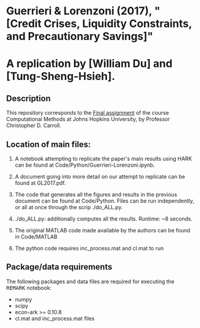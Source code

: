 # Guerrieri & Lorenzoni (2017), "[Credit Crises, Liquidity Constraints, and Precautionary Savings]"

# A replication by [William Du] and [Tung-Sheng-Hsieh].

## Description

This repository corresponds to the [Final assignment](https://github.com/ccarrollATjhuecon/Methods/blob/master/Assignments/14_Final-Class-Project/Final-Class-Project.md) of the course Computational Methods at Johns Hopkins University, by Professor Christopher D. Carroll.

## Location of main files:
  1. A notebook attempting to replicate the paper's main results using HARK can be found at Code/Python/Guerrieri-Lorenzoni.ipynb.

  2. A document going into more detail on our attempt to replicate can be found at GL2017.pdf.

  3. The code that generates all the figures and results in the previous document can be found at Code/Python. Files can be run independently, 
     or all at once through the scrip ./do_ALL.py. 

  4. ./do_ALL.py: additionally computes all the results.  Runtime: ~8 seconds.

  5. The original MATLAB code made available by the authors can be found in Code/MATLAB
  
  6. The python code requires inc_process.mat and cl.mat to run

## Package/data requirements

The following packages and data files are required for executing the <tt>REMARK</tt> notebook:
- numpy
- scipy
- econ-ark >= 0.10.8
- cl.mat and inc_process.mat files
